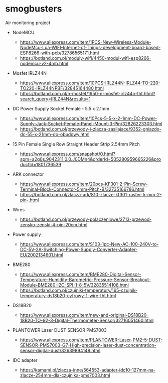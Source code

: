 # smogbusters
Air monitoring project

* NodeMCU
  * https://www.aliexpress.com/item/1PCS-New-Wireless-Module-NodeMcu-Lua-WIFI-Internet-of-Things-development-board-based-ESP8266-with-pcb/32786565171.html
  * https://botland.com.pl/moduly-wifi/4450-modul-wifi-esp8266-nodemcu-v2-4mb.html


* Mosfet IRLZ44N
  * https://www.aliexpress.com/item/10PCS-IRLZ44N-IRLZ44-TO-220-TO220-IRLZ44NPBF/32845164480.html
  * https://botland.com.pl/n-mosfet/1950-n-mosfet-irlz44n-tht.html?search_query=IRLZ44N&results=1


* DC Power Supply Socket Female - 5.5 x 2.1mm
  * https://www.aliexpress.com/item/10Pcs-5-5-x-2-1mm-DC-Power-Supply-Jack-Socket-Female-Panel-Mount-3-Pin/32826223303.html
  * https://botland.com.pl/przewody-i-zlacza-zasilajace/9352-gniazdo-dc-55-x-21mm-do-obudowy.html


* 15 Pin Female Single Row Straight Header Strip 2.54mm Pitch  
  * https://www.aliexpress.com/snapshot/0.html?spm=a2g0s.9042311.0.0.J0DMn4&orderId=505280959665226&productId=1801736539


* ARK connector
  * https://www.aliexpress.com/item/20pcs-KF301-2-Pin-Screw-Terminal-Block-Connector-5mm-Pitch-B/32735166786.html
  * https://botland.com.pl/zlacza-ark/810-zlacze-kf301-raster-5-mm-2-pin-.html


* Wires
  * https://botland.com.pl/przewody-polaczeniowe/2713-przewod-zensko-zenski-4-pin-20cm.html


* Power supply
  * https://www.aliexpress.com/item/S103-1pc-New-AC-100-240V-to-DC-5V-2A-Switching-Power-Supply-Converter-Adapter-EU/2002134601.html


* BME280
  * https://www.aliexpress.com/item/BME280-Digital-Sensor-Temperature-Humidity-Barometric-Pressure-Sensor-Breakout-Module-BME280-I2C-SPI-1-8-5V/32835514108.html
  * https://botland.com.pl/czujniki-temperatury/165-czujnik-temperatury-ds18b20-cyfrowy-1-wire-tht.html


* DS18B20
  * https://www.aliexpress.com/item/new-and-original-DS18B20-18B20-TO-92-3-Digital-Thermometer-Sensor/32716051460.html


* PLANTOWER Laser DUST SENSOR PMS7003  
  * https://www.aliexpress.com/item/PLANTOWER-Laser-PM2-5-DUST-SENSOR-PMS7003-G7-High-precision-laser-dust-concentration-sensor-digital-dust/32639894148.html

* IDC adapter
  * https://kamami.pl/zlacza-inne/564553-adapter-idc10-127mm-na-zlacze-254mm-dla-czujnika-pms7003.html
